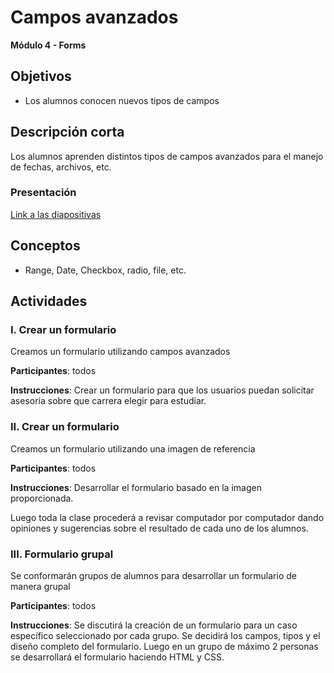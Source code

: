 # Campos avanzados

**Módulo 4 - Forms**

## Objetivos

- Los alumnos conocen nuevos tipos de campos


## Descripción corta

Los alumnos aprenden distintos tipos de campos avanzados para el manejo de fechas, archivos, etc.
### Presentación

[Link a las diapositivas](https://docs.google.com/presentation/d/1M_VEDutD7gD1IrmMUhbfY0mseuL-6TAkhKDqchtP0-s/edit?usp=sharing)

## Conceptos

- Range, Date, Checkbox, radio, file, etc.
## Actividades

### I. Crear un formulario

Creamos un formulario utilizando campos avanzados

**Participantes**: todos

**Instrucciones**: Crear un formulario para que los usuarios puedan solicitar asesoría sobre que carrera elegir para estudiar.

### II. Crear un formulario

Creamos un formulario utilizando una imagen de referencia

**Participantes**: todos

**Instrucciones**: Desarrollar el formulario basado en la imagen proporcionada. 

Luego toda la clase procederá a revisar computador por computador dando opiniones  y sugerencias sobre el resultado de cada uno de los alumnos.

### III. Formulario grupal

Se conformarán grupos de alumnos para desarrollar un formulario de manera grupal


**Participantes**: todos

**Instrucciones**: Se discutirá la creación de un formulario para un caso específico seleccionado por cada grupo.
Se decidirá los campos, tipos y el diseño completo del formulario.
Luego en un grupo de máximo 2 personas se desarrollará el formulario haciendo HTML y CSS.

